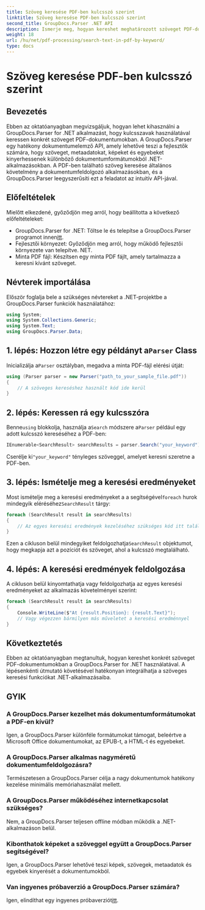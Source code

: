 ```yaml
---
title: Szöveg keresése PDF-ben kulcsszó szerint
linktitle: Szöveg keresése PDF-ben kulcsszó szerint
second_title: GroupDocs.Parser .NET API
description: Ismerje meg, hogyan kereshet meghatározott szöveget PDF-dokumentumokban a GroupDocs.Parser for .NET segítségével. Hatékonyan integrálja a hatékony szöveges keresési lehetőségeket a .NET-be.
weight: 18
url: /hu/net/pdf-processing/search-text-in-pdf-by-keyword/
type: docs
---
```

# Szöveg keresése PDF-ben kulcsszó szerint

## Bevezetés
Ebben az oktatóanyagban megvizsgáljuk, hogyan lehet kihasználni a GroupDocs.Parser for .NET alkalmazást, hogy kulcsszavak használatával keressen konkrét szöveget PDF-dokumentumokban. A GroupDocs.Parser egy hatékony dokumentumelemző API, amely lehetővé teszi a fejlesztők számára, hogy szöveget, metaadatokat, képeket és egyebeket kinyerhessenek különböző dokumentumformátumokból .NET-alkalmazásokban. A PDF-ben található szöveg keresése általános követelmény a dokumentumfeldolgozó alkalmazásokban, és a GroupDocs.Parser leegyszerűsíti ezt a feladatot az intuitív API-jával.
## Előfeltételek
Mielőtt elkezdené, győződjön meg arról, hogy beállította a következő előfeltételeket:
-  GroupDocs.Parser for .NET: Töltse le és telepítse a GroupDocs.Parser programot innen[itt](https://releases.groupdocs.com/parser/net/).
- Fejlesztői környezet: Győződjön meg arról, hogy működő fejlesztői környezete van telepítve. NET.
- Minta PDF fájl: Készítsen egy minta PDF fájlt, amely tartalmazza a keresni kívánt szöveget.

## Névterek importálása
Először foglalja bele a szükséges névtereket a .NET-projektbe a GroupDocs.Parser funkciók használatához:
```csharp
using System;
using System.Collections.Generic;
using System.Text;
using GroupDocs.Parser.Data;
```
##  1. lépés: Hozzon létre egy példányt a`Parser` Class
 Inicializálja a`Parser` osztályban, megadva a minta PDF-fájl elérési útját:
```csharp
using (Parser parser = new Parser("path_to_your_sample_file.pdf"))
{
    // A szöveges kereséshez használt kód ide kerül
}
```
## 2. lépés: Keressen rá egy kulcsszóra
 Benne`using` blokkolja, használja a`Search` módszere a`Parser` például egy adott kulcsszó kereséséhez a PDF-ben:
```csharp
IEnumerable<SearchResult> searchResults = parser.Search("your_keyword");
```
 Cserélje ki`"your_keyword"` tényleges szöveggel, amelyet keresni szeretne a PDF-ben.
## 3. lépés: Ismételje meg a keresési eredményeket
 Most ismételje meg a keresési eredményeket a a segítségével`foreach` hurok mindegyik eléréséhez`SearchResult` tárgy:
```csharp
foreach (SearchResult result in searchResults)
{
    // Az egyes keresési eredmények kezeléséhez szükséges kód itt található
}
```
 Ezen a cikluson belül mindegyiket feldolgozhatja`SearchResult` objektumot, hogy megkapja azt a pozíciót és szöveget, ahol a kulcsszó megtalálható.
## 4. lépés: A keresési eredmények feldolgozása
A cikluson belül kinyomtathatja vagy feldolgozhatja az egyes keresési eredményeket az alkalmazás követelményei szerint:
```csharp
foreach (SearchResult result in searchResults)
{
    Console.WriteLine($"At {result.Position}: {result.Text}");
    // Vagy végezzen bármilyen más műveletet a keresési eredménnyel
}
```

## Következtetés
Ebben az oktatóanyagban megtanultuk, hogyan kereshet konkrét szöveget PDF-dokumentumokban a GroupDocs.Parser for .NET használatával. A lépésenkénti útmutató követésével hatékonyan integrálhatja a szöveges keresési funkciókat .NET-alkalmazásaiba.

## GYIK
### A GroupDocs.Parser kezelhet más dokumentumformátumokat a PDF-en kívül?
Igen, a GroupDocs.Parser különféle formátumokat támogat, beleértve a Microsoft Office dokumentumokat, az EPUB-t, a HTML-t és egyebeket.
### A GroupDocs.Parser alkalmas nagyméretű dokumentumfeldolgozásra?
Természetesen a GroupDocs.Parser célja a nagy dokumentumok hatékony kezelése minimális memóriahasználat mellett.
### A GroupDocs.Parser működéséhez internetkapcsolat szükséges?
Nem, a GroupDocs.Parser teljesen offline módban működik a .NET-alkalmazáson belül.
### Kibonthatok képeket a szöveggel együtt a GroupDocs.Parser segítségével?
Igen, a GroupDocs.Parser lehetővé teszi képek, szövegek, metaadatok és egyebek kinyerését a dokumentumokból.
### Van ingyenes próbaverzió a GroupDocs.Parser számára?
 Igen, elindíthat egy ingyenes próbaverziót[itt](https://releases.groupdocs.com/).